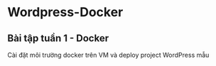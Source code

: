 # Wordpress-Docker
## Bài tập tuần 1 - Docker 
  Cài đặt môi trường docker trên VM và deploy project WordPress mẫu

    
